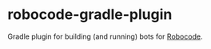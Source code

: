# robocode-gradle-plugin

Gradle plugin for building (and running) bots for [Robocode].

[Robocode]: https://robocode.sourceforge.io/
